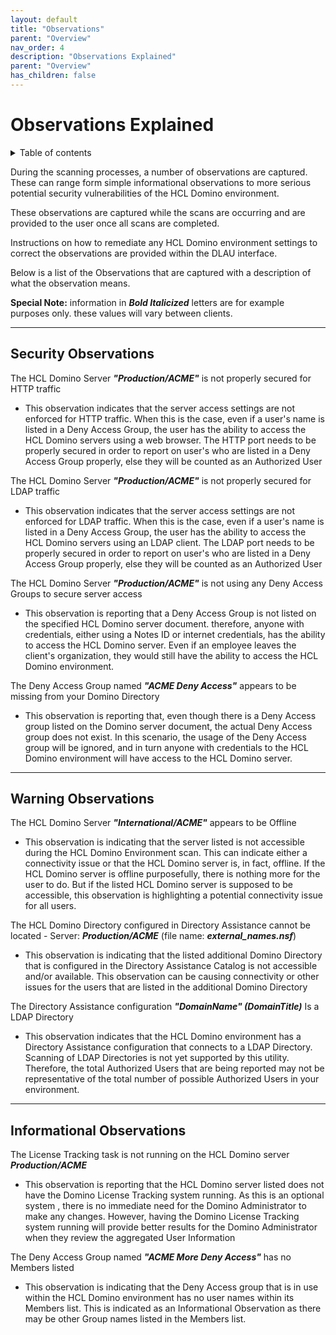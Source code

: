 ```yaml
---
layout: default
title: "Observations"
parent: "Overview"
nav_order: 4
description: "Observations Explained"
parent: "Overview"
has_children: false
---
```


<h1>Observations Explained</h1>

<details close markdown="block">
  <summary>
    Table of contents
  </summary>
  {: .text-delta }
1. TOC
{:toc}
</details>

During the scanning processes, a number of observations are captured. These can range form simple informational observations to more serious potential security vulnerabilities of the HCL Domino environment.

These observations are captured while the scans are occurring and are provided to the user once all scans are completed.

Instructions on how to remediate any HCL Domino environment settings to correct the observations are provided within the DLAU interface.

Below is a list of the Observations that are captured with a description of what the observation means.

**Special Note:** information in **_Bold Italicized_** letters are for example purposes only. these values will vary between clients.

___
## Security Observations

The HCL Domino Server **_"Production/ACME"_** is not properly secured for HTTP traffic

- This observation indicates that the server access settings are not enforced for HTTP traffic. When this is the case, even if a user's name is listed in a Deny Access Group, the user has the ability to access the HCL Domino servers using a web browser. The HTTP port needs to be properly secured in order to report on user's who are listed in a Deny Access Group properly, else they will be counted as an Authorized User


The HCL Domino Server **_"Production/ACME"_** is not properly secured for LDAP traffic

- This observation indicates that the server access settings are not enforced for LDAP traffic. When this is the case, even if a user's name is listed in a Deny Access Group, the user has the ability to access the HCL Domino servers using an LDAP client. The LDAP port needs to be properly secured in order to report on user's who are listed in a Deny Access Group properly, else they will be counted as an Authorized User

The HCL Domino Server **_"Production/ACME"_** is not using any Deny Access Groups to secure server access

- This observation is reporting that a Deny Access Group is not listed on the specified HCL Domino server document. therefore, anyone with credentials, either using a Notes ID or internet credentials, has the ability to access the HCL Domino server. Even if an employee leaves the client's organization, they would still have the ability to access the HCL Domino environment.

The Deny Access Group named **_"ACME Deny Access"_** appears to be missing from your Domino Directory

- This observation is reporting that, even though there is a Deny Access group listed on the Domino server document, the actual Deny Access group does not exist. In this scenario, the usage of the Deny Access group will be ignored, and in turn anyone with credentials to the HCL Domino environment will have access to the HCL Domino server.

___
## Warning Observations

The HCL Domino Server **_"International/ACME"_** appears to be Offline

- This observation is indicating that the server listed is not accessible during the HCL Domino Environment scan. This can indicate either a connectivity issue or that the HCL Domino server is, in fact, offline. If the HCL Domino server is offline purposefully, there is nothing more for the user to do. But if the listed HCL Domino server is supposed to be accessible, this observation is highlighting a potential connectivity issue for all users.

The HCL Domino Directory configured in Directory Assistance cannot be located - Server: **_Production/ACME_** (file name: **_external_names.nsf_**)

- This observation is indicating that the listed additional Domino Directory that is configured in the Directory Assistance Catalog is not accessible and/or available. This observation can be causing connectivity or other issues for the users that are listed in the additional Domino Directory

The Directory Assistance configuration **_"DomainName" (DomainTitle)_** Is a LDAP Directory

- This observation indicates that the HCL Domino environment has a Directory Assistance configuration that connects to a LDAP Directory. Scanning of LDAP Directories is not yet supported by this utility. Therefore, the total Authorized Users that are being reported may not be representative of the total number of possible Authorized Users in your environment.

___
## Informational Observations

The License Tracking task is not running on the HCL Domino server **_Production/ACME_**

- This observation is reporting that the HCL Domino server listed does not have the Domino License Tracking system running. As this is an optional system , there is no immediate need for the Domino Administrator to make any changes. However, having the Domino License Tracking system running will provide better results for the Domino Administrator when they review the aggregated User Information

The Deny Access Group named **_"ACME More Deny Access"_** has no Members listed

- This observation is indicating that the Deny Access group that is in use within the HCL Domino environment has no user names within its Members list. This is indicated as an Informational Observation as there may be other Group names listed in the Members list.

